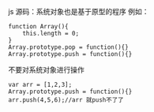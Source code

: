 js 源码：系统对象也是基于原型的程序
例如：

    function Array(){
        this.length = 0;
    }
    Array.prototype.pop = function(){}
    Array.prototype.push = function(){}

不要对系统对象进行操作

    var arr = [1,2,3];
    Array.prototype.push = function(){}
    arr.push(4,5,6);//arr 就push不了了